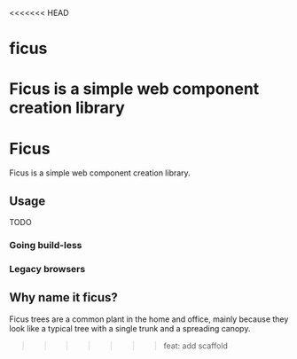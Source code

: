 <<<<<<< HEAD
# ficus

Ficus is a simple web component creation library
=======
# Ficus

Ficus is a simple web component creation library.

## Usage

TODO

### Going build-less



### Legacy browsers



## Why name it ficus?

Ficus trees are a common plant in the home and office, mainly because they look like a typical tree with a single trunk and a spreading canopy.
>>>>>>> feat: add scaffold
